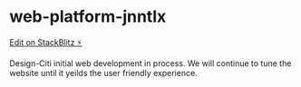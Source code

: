 # web-platform-jnntlx

[Edit on StackBlitz ⚡️](https://stackblitz.com/edit/web-platform-jnntlx)


Design-Citi initial web development in process. We will continue to tune the website until it yeilds the user friendly experience. 
